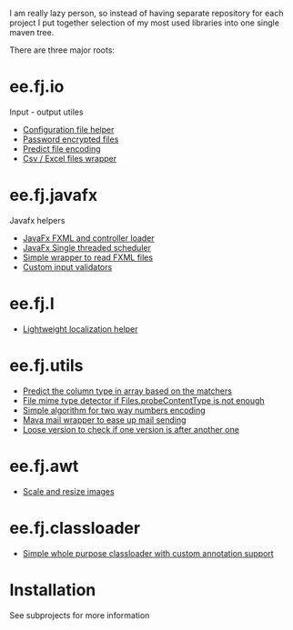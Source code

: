 I am really lazy person, so instead of having separate repository for each project I put together selection of my most used libraries into one single maven tree.

There are three major roots:

# ee.fj.io

Input - output utiles

- [Configuration file helper](io/config)
- [Password encrypted files](io/passwordfile)
- [Predict file encoding](io/smartreader)
- [Csv / Excel files wrapper](io/tablereader)

# ee.fj.javafx

Javafx helpers

- [JavaFx FXML and controller loader](javafx/loader)
- [JavaFx Single threaded scheduler](javafx/concurrent)
- [Simple wrapper to read FXML files](javafx/control)
- [Custom input validators](javafx/validator)

# ee.fj.l

- [Lightweight localization helper](l1xn/l10n)

# ee.fj.utils

- [Predict the column type in array based on the matchers](utils/columnpredictor)
- [File mime type detector if Files.probeContentType is not enough](utils/filetypes)
- [Simple algorithm for two way numbers encoding](utils/idencoder)
- [Mava mail wrapper to ease up mail sending](utils/mailer)
- [Loose version to check if one version is after another one](utils/looseversion)

# ee.fj.awt

- [Scale and resize images](awt)


# ee.fj.classloader

- [Simple whole purpose classloader with custom annotation support](classloader)

# Installation

See subprojects for more information
